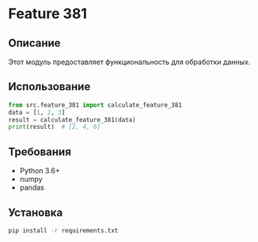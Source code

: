 # Feature 381
## Описание
Этот модуль предоставляет функциональность для обработки данных.
## Использование
```python
from src.feature_381 import calculate_feature_381
data = [1, 2, 3]
result = calculate_feature_381(data)
print(result)  # [2, 4, 6]
```
## Требования
- Python 3.6+
- numpy
- pandas
## Установка
```bash
pip install -r requirements.txt
```